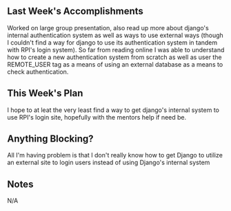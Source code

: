 ## Last Week's Accomplishments

Worked on large group presentation, also read up more about django's internal
authentication system as well as ways to use external ways (though I couldn't
find a way for django to use its authentication system in tandem with RPI's login
system). So far from reading online I was able to understand how to create a new
authentication system from scratch as well as user the REMOTE_USER tag as a means
of using an external database as a means to check authentication. 

## This Week's Plan

I hope to at leat the very least find a way to get django's internal system to use
RPI's login site, hopefully with the mentors help if need be.

## Anything Blocking?

All I'm having problem is that I don't really know how to get Django to utilize an external
site to login users instead of using Django's internal system

## Notes

N/A

